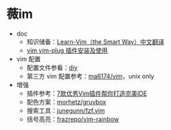 # 薇im

-   doc
    -   知识储备：[Learn-Vim（the Smart Way）中文翻译](./tutorials/README.md)
    -   [vim vim-plug 插件安装及使用](https://www.cnblogs.com/zhaodehua/articles/15108744.html)
-   vim 配置
    -   配置文件参看：[diy](./diy/readme.md)
    -   第三方 vim 配置参考：[ma6174/vim](https://github.com/ma6174/vim.git)，unix only
-   增强
    -   插件参考：[7款优秀Vim插件帮你打造完美IDE](https://www.jiqizhixin.com/articles/2020-06-05-4)
    -   配色方案：[morhetz/gruvbox](https://github.com/morhetz/gruvbox.git)
    -   搜索工具：[junegunn/fzf.vim](https://github.com/junegunn/fzf.vim.git)
    -   括号高亮：[frazrepo/vim-rainbow](https://github.com/frazrepo/vim-rainbow.git)
